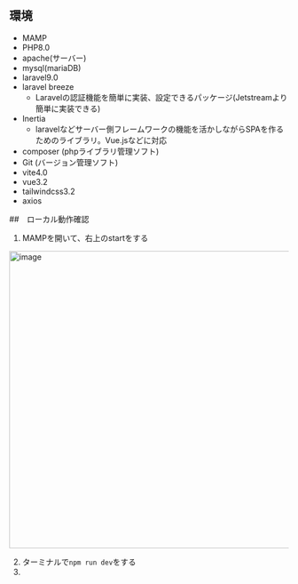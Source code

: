 ## 環境
- MAMP
- PHP8.0
- apache(サーバー)
- mysql(mariaDB)
- laravel9.0
- laravel breeze
    - Laravelの認証機能を簡単に実装、設定できるパッケージ(Jetstreamより簡単に実装できる)
- Inertia
    - laravelなどサーバー側フレームワークの機能を活かしながらSPAを作るためのライブラリ。Vue.jsなどに対応
- composer (phpライブラリ管理ソフト)
- Git (バージョン管理ソフト)
- vite4.0
- vue3.2
- tailwindcss3.2
- axios

##　ローカル動作確認

1. MAMPを開いて、右上のstartをする
<img width="535" alt="image" src="https://github.com/kondo-riyo/laravel_ucrm/assets/83741154/87b3d300-a246-40de-b5e7-eda89e6ce671">

2. ターミナルで`npm run dev`をする
3. 

